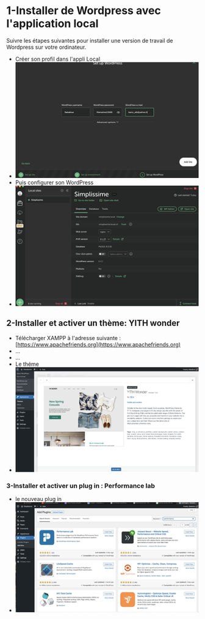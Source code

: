 #  1-Installer de Wordpress avec l'application local

Suivre les étapes suivantes pour installer une version de travail de Wordpress sur votre ordinateur.
- Créer son profil dans l'appli Local
- ![le profil](/Brief%204/Capture%20d’écran%202023-09-20%20à%2009.44.54.png)
- Puis configurer son WordPress
- ![Configuration](/Brief%204/Capture%20d’écran%202023-09-20%20à%2009.46.01.png)

## 2-Installer et activer un thème: YITH wonder

- Télécharger XAMPP à l'adresse suivante : [https://www.apachefriends.org](https://www.apachefriends.org)
- ...
- ...
- Le théme 
- ![théme wonder](/Brief%204/Apparence.png)
### 3-Installer et activer un plug in : Performance lab
- le nouveau plug in 
- ![Plug](/addplug.jpg)